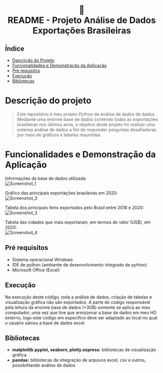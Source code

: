 <h1 align="center">
📄<br>README - Projeto Análise de Dados Exportações Brasileiras
</h1>

## Índice 

* [Descrição do Projeto](#descrição-do-projeto)
* [Funcionalidades e Demonstração da Aplicação](#funcionalidades-e-demonstração-da-aplicação)
* [Pré requisitos](#pré-requisitos)
* [Execução](#execução)
* [Bibliotecas](#bibliotecas)

# Descrição do projeto
> Este repositório é meu projeto Python de análise de dados de dados. Mediante uma enorme base de dados contendo todas as exportações brasileiras nos últimos anos, o objetivo deste projeto foi realizar uma extensa análise de dados a fim de responder perguntas desafiadoras por meio de gráficos e tabelas resumidas.

# Funcionalidades e Demonstração da Aplicação

Informações da base de dados utilizada:<br>
![Screenshot_1](https://user-images.githubusercontent.com/128300382/228242908-e3c04376-06a8-4317-b252-a1f1d045159f.png)

Gráfico das principais exportações brasileiras em 2020:<br>
![Screenshot_2](https://user-images.githubusercontent.com/128300382/228243072-1a87b1be-b7ea-4b0e-b0e1-bf674ec16f1d.png)

Tabela dos principais itens exportados pelo Brasil entre 2018 e 2020:<br>
![Screenshot_3](https://user-images.githubusercontent.com/128300382/228243232-8700308f-c57a-4e15-bcb5-d18e504d993d.png)

Tabela das cidades que mais exportaram, em termos de valor (US$), em 2020:<br>
![Screenshot_4](https://user-images.githubusercontent.com/128300382/228243395-675c34ac-74e9-41b8-b32e-3a2eebf1ae39.png)

## Pré requisitos

* Sistema operacional Windows
* IDE de python (ambiente de desenvolvimento integrado de python)
* Microsoft Office (Excel)

## Execução

Na execução deste código, toda a análise de dados, criação de tabelas e visualização gráfica não são exportados. A parte do código responsável pela leitura da enorme base de dados (+3GB) somente se aplica ao meu computador, uma vez que tive que armazenar a base de dados em meu HD externo, logo este código em específico deve ser adaptado ao local no qual o usuário salvou a base de dados excel.

## Bibliotecas

* <strong>matplotlib.pyplot, seaborn, plotly.express:</strong> bibliotecas de visualização gráfica<br>
* <strong>pandas:</strong> bibliotecas de integração de arquivos excel, csv e outros, possibilitando análise de dados<br>
